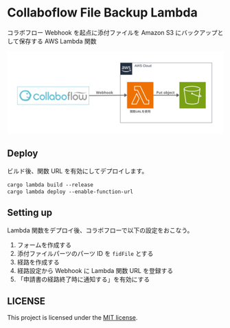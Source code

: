 # Collaboflow File Backup Lambda

コラボフロー Webhook を起点に添付ファイルを Amazon S3 にバックアップとして保存する AWS Lambda 関数

<div align="center">
  <img src="assets/collaboflow_file_bk_lambda.png" alt=""/>
</div>

## Deploy

ビルド後、関数 URL を有効にしてデプロイします。

```shell
cargo lambda build --release
cargo lambda deploy --enable-function-url
```

## Setting up

Lambda 関数をデプロイ後、コラボフローで以下の設定をおこなう。

1. フォームを作成する
2. 添付ファイルパーツのパーツ ID を `fidFile` とする
3. 経路を作成する
4. 経路設定から Webhook に Lambda 関数 URL を登録する
5. 「申請書の経路終了時に通知する」を有効にする

## LICENSE

This project is licensed under the [MIT license](LICENSE).
